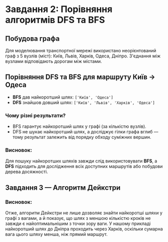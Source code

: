# Завдання 2: Порівняння алгоритмів DFS та BFS

## Побудова графа

Для моделювання транспортної мережі використано неорієнтований граф з 5 вузлів (міст): Київ, Львів, Харків, Одеса, Дніпро. З'єднання між вузлами відповідають дорогам між містами.

## Порівняння DFS та BFS для маршруту Київ → Одеса

- **BFS** дав найкоротший шлях: `['Київ', 'Одеса']`
- **DFS** знайшов довший шлях: `['Київ', 'Львів', 'Харків', 'Одеса']`

### Чому різні результати?
- BFS гарантує найкоротший шлях у графі (за кількістю вузлів).
- DFS не шукає найкоротший шлях, а досліджує гілки графа вглиб — тому результат залежить від порядку обходу суміжних вершин.

### Висновок:
Для пошуку найкоротших шляхів завжди слід використовувати **BFS**, а **DFS** підходить для дослідження всіх доступних маршрутів або побудови дерева досяжності.

## Завдання 3 — Алгоритм Дейкстри

### Висновок:

Отже, алгоритм Дейкстри не лише дозволяє знайти найкоротші шляхи у графі з вагами, а й показує, що шлях з меншою кількістю кроків не завжди є найоптимальнішим з точки зору ваги. У нашому прикладі найкоротший шлях до Дніпра проходить через Харків, оскільки сумарна вага цього шляху менша, ніж прямий маршрут.

